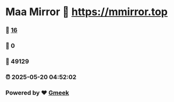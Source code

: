# Maa Mirror :link: https://mmirror.top 
### :page_facing_up: [16](https://mmirror.top/tag.html) 
### :speech_balloon: 0 
### :hibiscus: 49129 
### :alarm_clock: 2025-05-20 04:52:02 
### Powered by :heart: [Gmeek](https://github.com/Meekdai/Gmeek)
